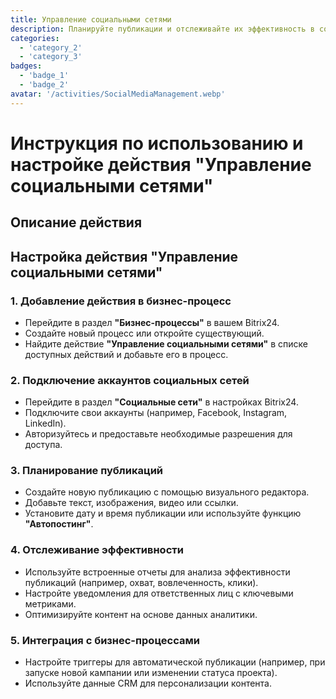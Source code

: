 ```yaml
---
title: Управление социальными сетями
description: Планируйте публикации и отслеживайте их эффективность в социальных сетях.
categories: 
  - 'category_2'
  - 'category_3'
badges: 
  - 'badge_1'
  - 'badge_2'
avatar: '/activities/SocialMediaManagement.webp'
---
```


# Инструкция по использованию и настройке действия "Управление социальными сетями"

## Описание действия

## **Настройка действия "Управление социальными сетями"**

### 1. Добавление действия в бизнес-процесс
- Перейдите в раздел **"Бизнес-процессы"** в вашем Bitrix24.
- Создайте новый процесс или откройте существующий.
- Найдите действие **"Управление социальными сетями"** в списке доступных действий и добавьте его в процесс.

### 2. Подключение аккаунтов социальных сетей
- Перейдите в раздел **"Социальные сети"** в настройках Bitrix24.
- Подключите свои аккаунты (например, Facebook, Instagram, LinkedIn).
- Авторизуйтесь и предоставьте необходимые разрешения для доступа.

### 3. Планирование публикаций
- Создайте новую публикацию с помощью визуального редактора.
- Добавьте текст, изображения, видео или ссылки.
- Установите дату и время публикации или используйте функцию **"Автопостинг"**.

### 4. Отслеживание эффективности
- Используйте встроенные отчеты для анализа эффективности публикаций (например, охват, вовлеченность, клики).
- Настройте уведомления для ответственных лиц с ключевыми метриками.
- Оптимизируйте контент на основе данных аналитики.

### 5. Интеграция с бизнес-процессами
- Настройте триггеры для автоматической публикации (например, при запуске новой кампании или изменении статуса проекта).
- Используйте данные CRM для персонализации контента.